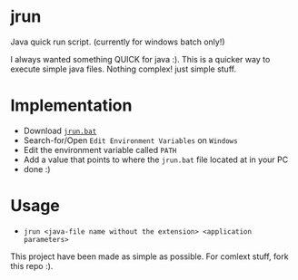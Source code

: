 # jrun
Java quick run script. (currently for windows batch only!)


I always wanted something QUICK for java :).
This is a quicker way to execute simple java files.
Nothing complex! just simple stuff.

# Implementation
- Download [`jrun.bat`](https://github.com/LSafer/jrun/blob/main/jrun.bat)
- Search-for/Open `Edit Environment Variables` on `Windows`
- Edit the environment variable called `PATH`
- Add a value that points to where the `jrun.bat` file located at in your PC
- done :)

# Usage
- `jrun <java-file name without the extension> <application parameters>`

This project have been made as simple as possible. For comlext stuff, fork this repo :).
